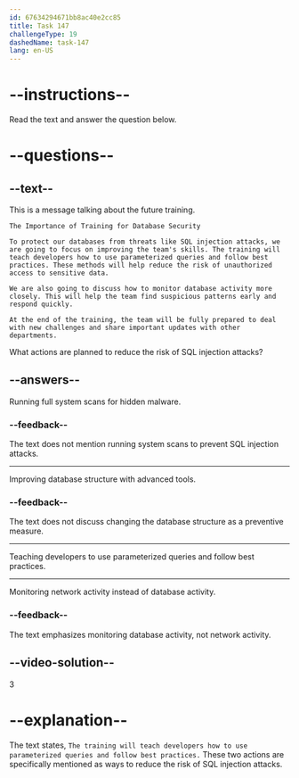 ```yaml
---
id: 67634294671bb8ac40e2cc85
title: Task 147
challengeType: 19
dashedName: task-147
lang: en-US
---
```

<!-- READING -->

# --instructions--

Read the text and answer the question below.

# --questions--

## --text--

This is a message talking about the future training.

`The Importance of Training for Database Security`

`To protect our databases from threats like SQL injection attacks, we are going to focus on improving the team's skills. The training will teach developers how to use parameterized queries and follow best practices. These methods will help reduce the risk of unauthorized access to sensitive data.`  

`We are also going to discuss how to monitor database activity more closely. This will help the team find suspicious patterns early and respond quickly.`  

`At the end of the training, the team will be fully prepared to deal with new challenges and share important updates with other departments.`

What actions are planned to reduce the risk of SQL injection attacks?

## --answers--

Running full system scans for hidden malware.

### --feedback--

The text does not mention running system scans to prevent SQL injection attacks.

---

Improving database structure with advanced tools.

### --feedback--

The text does not discuss changing the database structure as a preventive measure.

---

Teaching developers to use parameterized queries and follow best practices.

---

Monitoring network activity instead of database activity.

### --feedback--

The text emphasizes monitoring database activity, not network activity.

## --video-solution--

3

# --explanation--

The text states, `The training will teach developers how to use parameterized queries and follow best practices.` These two actions are specifically mentioned as ways to reduce the risk of SQL injection attacks. 
